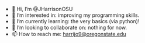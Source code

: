 - 👋 Hi, I’m @JHarrisonOSU
- 👀 I’m interested in: improving my programming skills.
- 🌱 I’m currently learning: the very basics (via python)! 
- 💞️ I’m looking to collaborate on: nothing for now.
- 📫 How to reach me: harrijo9@oregonstate.edu

<!---
JHarrisonOSU/JHarrisonOSU is a ✨ special ✨ repository because its `README.md` (this file) appears on your GitHub profile.
You can click the Preview link to take a look at your changes.
--->
